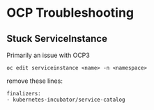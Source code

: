 # OCP Troubleshooting


## Stuck ServiceInstance
Primarily an issue with OCP3

`oc edit serviceinstance <name> -n <namespace>`

remove these lines:

```
finalizers:
- kubernetes-incubator/service-catalog
```
